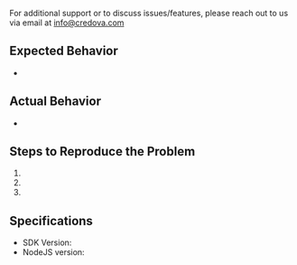 For additional support or to discuss issues/features, please reach out to us via email at [info@credova.com](mailto:info@credova.com)

## Expected Behavior
-

## Actual Behavior
-

## Steps to Reproduce the Problem
1.
1.
1.

## Specifications
- SDK Version:
- NodeJS version: